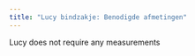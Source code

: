 ```yaml
---
title: "Lucy bindzakje: Benodigde afmetingen"
---
```


<Note>
Lucy does not require any measurements
</Note>
